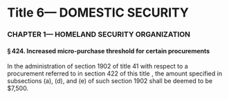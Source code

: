 
# Title 6— DOMESTIC SECURITY
### CHAPTER 1— HOMELAND SECURITY ORGANIZATION
#### § 424. Increased micro-purchase threshold for certain procurements

In the administration of section 1902 of title 41 with respect to a procurement referred to in section 422 of this title , the amount specified in subsections (a), (d), and (e) of such section 1902 shall be deemed to be $7,500.
